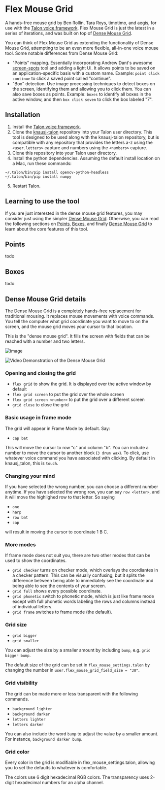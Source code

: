 # Flex Mouse Grid

A hands-free mouse grid by Ben Rollin, Tara Roys, timotimo, and aegis, for use with the [Talon voice framework](https://talonvoice.com/). Flex Mouse Grid is just the latest in a series of iterations, and was built on top of [Dense Mouse Grid](https://github.com/tararoys/dense-mouse-grid).

You can think of Flex Mouse Grid as extending the functionality of Dense Mouse Grid, attempting to be an even more flexible, all-in-one voice mouse tool. Some notable differences from Dense Mouse Grid:

- "Points" mapping. Essentially incorporating Andrew Dant's awesome [screen-spots](https://github.com/AndrewDant/screen-spots) tool and adding a light UI. It allows points to be saved on an application-specific basis with a custom name. Example: `point click continue` to click a saved point called "continue".
- "Box" detection. Use image processing techniques to detect boxes on the screen, identifying them and allowing you to click them. You can also save boxes as points. Example: `boxes` to identify all boxes in the active window, and then `box click seven` to click the box labeled "7".

## Installation

1. Install the [Talon voice framework](https://talonvoice.com/docs/index.html#getting-started).
1. Clone the [knausj-talon](https://github.com/knausj85/knausj_talon) repository into your Talon user directory. This tool is designed to be used along with the knausj-talon repository, but is compatible with any repository that provides the letters a-z using the `<user.letters>` capture and numbers using the `<numbers>` capture.
1. Clone this repository into your Talon user directory.
1. Install the python dependencies. Assuming the default install location on a Mac, run these commands:

```
~/.talon/bin/pip install opencv-python-headless
~/.talon/bin/pip install numpy
```

5. Restart Talon.

## Learning to use the tool

If you are just interested in the dense mouse grid features, you may consider just using the simpler [Dense Mouse Grid](https://github.com/tararoys/dense-mouse-grid). Otherwise, you can read the following sections on [Points](#points), [Boxes](#boxes), and finally [Dense Mouse Grid](#dense-mouse-grid-details) to learn about the core features of this tool.

## Points

todo

## Boxes

todo

## Dense Mouse Grid details

The Dense Mouse Grid is a completely hands-free replacement for traditional mousing. It replaces mouse movements with voice commands. You tell the computer what grid coordinate you want to move to on the screen, and the mouse grid moves your cursor to that location.

This is the "dense mouse grid". It fills the screen with fields that can be reached with a number and two letters.

![image](https://user-images.githubusercontent.com/1163925/130808333-219a48b3-650c-4d4c-9a99-d9909011132d.png)

![Video Demonstration of the Dense Mouse Grid](https://youtu.be/d-1BTl72M_s)

### Opening and closing the grid

- `flex grid` to show the grid. It is displayed over the active window by default
- `flex grid screen` to put the grid over the whole screen
- `flex grid screen <number>` to put the grid over a different screen
- `grid close` to close the grid

### Basic usage in frame mode

The grid will appear in Frame Mode by default. Say:

- `cap bat`

This will move the cursor to row "c" and column "b". You can include a number to move the cursor to another block (`3 drum wax`). To click, use whatever voice command you have associated with clicking. By default in knausj_talon, this is `touch`.

### Changing your mind

If you have selected the wrong number, you can choose a different number anytime. If you have selected the wrong row, you can say `row <letter>`, and it will move the highlighed row to that letter. So saying

- `one`
- `harp`
- `row bat`
- `cap`

will result in moving the cursor to coordinate 1 B C.

### More modes

If frame mode does not suit you, there are two other modes that can be used to show the coordinates.

- `grid checker` turns on checker mode, which overlays the coordiantes in a checker pattern. This can be visually confusing, but it splits the difference between being able to immediately see the coordinate and being able to see the contents of your screen.
- `grid full` shows every possible coordinate.
- `grid phonetic` switch to phonetic mode, which is just like frame mode except with full phonetic words labeling the rows and columns instead of individual letters.
- `grid frame` switches to frame mode (the default).

### Grid size

- `grid bigger`
- `grid smaller`

You can adjust the size by a smaller amount by including `bump`, e.g. `grid bigger bump`.

The default size of the grid can be set in `flex_mouse_settings.talon` by changing the number in `user.flex_mouse_grid_field_size = "30"`.

### Grid visibility

The grid can be made more or less transparent with the following commands.

- `background lighter`
- `background darker`
- `letters lighter`
- `letters darker`

You can also include the word `bump` to adjust the value by a smaller amount. For instance, `background darker bump`.

### Grid color

Every color in the grid is modifiable in flex_mouse_settings.talon, allowing you to set the defaults to whatever is comfortable.

The colors use 6 digit hexadecimal RGB colors.
The transparency uses 2-digit hexadecimal numbers for an alpha channel.
